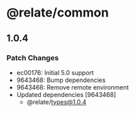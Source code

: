 # @relate/common

## 1.0.4

### Patch Changes

-   ec00176: Initial 5.0 support
-   9643468: Bump dependencies
-   9643468: Remove remote environment
-   Updated dependencies [9643468]
    -   @relate/types@1.0.4
